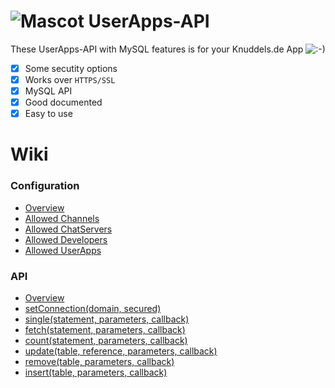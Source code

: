 # ![Mascot](https://chat.knuddels.de/pics/frame_icon_knuddel1.png) UserApps-API
These UserApps-API with MySQL features is for your Knuddels.de App ![:-)](https://chat.knuddels.de/pics/sm_00.gif)

- [x] Some secutity options
- [x] Works over `HTTPS/SSL`
- [x] MySQL API
- [x] Good documented
- [x] Easy to use

# Wiki
### Configuration
- [Overview](https://github.com/Bizarrus/UserApps-API/wiki/Configuration---Overview)
- [Allowed Channels](https://github.com/Bizarrus/UserApps-API/wiki/Configuration:-Allowed-Channels)
- [Allowed ChatServers](https://github.com/Bizarrus/UserApps-API/wiki/Configuration:-Allowed-ChatServers)
- [Allowed Developers](https://github.com/Bizarrus/UserApps-API/wiki/Configuration:-Allowed-Developers)
- [Allowed UserApps](https://github.com/Bizarrus/UserApps-API/wiki/Configuration:-Allowed-UserApps)

### API
- [Overview](https://github.com/Bizarrus/UserApps-API/wiki/API:-Overview)
- [setConnection(domain, secured)](https://github.com/Bizarrus/UserApps-API/wiki/API:-setConnection)
- [single(statement, parameters, callback)](https://github.com/Bizarrus/UserApps-API/wiki/API:-Single-Result)
- [fetch(statement, parameters, callback)](https://github.com/Bizarrus/UserApps-API/wiki/Results)
- [count(statement, parameters, callback)](https://github.com/Bizarrus/UserApps-API/wiki/Count-results)
- [update(table, reference, parameters, callback)](https://github.com/Bizarrus/UserApps-API/wiki/Update-entries)
- [remove(table, parameters, callback)](https://github.com/Bizarrus/UserApps-API/wiki/Remove-entries)
- [insert(table, parameters, callback)](https://github.com/Bizarrus/UserApps-API/wiki/Insert-entries)
